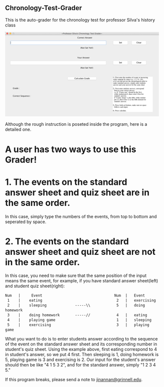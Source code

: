 ## Chronology-Test-Grader
This is the auto-grader for the chronology test for professor Silva's history class

![alt text](https://github.com/pumpkinjnn/Chronology-Test-Grader/blob/master/Screen%20Shot%202019-03-16%20at%206.20.13%20AM.png)


Although the rough instruction is poseted inside the program, here is a detailed one.

# A user has two ways to use this Grader!

# 1. The events on the standard answer sheet and quiz sheet are in the same order.
In this case, simply type the numbers of the events, from top to bottom and seperated by space.

# 2. The events on the standard answer sheet and quiz sheet are not in the same order.
In this case, you need to make sure that the same position of the input means the same
event, for example, if you have standard answer sheet(left) and student quiz sheet(right):
```
Num   |     Event                                 Num  |   Event
 1    |    eating                                  2   |   exercising
 2    |    sleeping             -----\\            5   |   doing homework
 3    |    doing homework       -----//            4   |   eating
 4    |    playing game                            1   |   sleeping
 5    |    exercising                              3   |   playing game
 ```
 What you want to do is to enter students answer according to the sequence of the event on the standard
 answer sheet and its corresponding number in student's quiz sheet. Using the example above,
 first eating correspond to 4 in student's answer, so we put 4 first. Then sleeping is 1, doing homework 
 is 5, playing game is 3 and exercising is 2. Our input for the student's answer should then be like
 "4 1 5 3 2", and for the standard answer, simply "1 2 3 4 5."
 
 If this program breaks, please send a note to jinannan@grinnell.edu.
